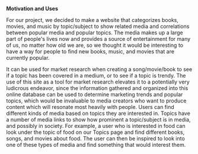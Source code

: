**Motivation and Uses**

For our project, we decided to make a website that categorizes books, movies, and music by topic/subject to show related media and correlations between popular media and popular topics. The media makes up a large part of people's lives now and provides a source of entertainment for many of us, no matter how old we are, so we thought it would be interesting to have a way for people to find new books, music, and movies that are currently popular.

It can be used for market research when creating a song/movie/book to see if a topic has been covered in a medium, or to see if a topic is trendy. The use of this site as a tool for market research elevates it to a potentially very ludicrous endeavor, since the information gathered and organized into this online database can be used to determine marketing trends and popular topics, which would be invaluable to media creators who want to produce content which will resonate most heavily with people. Users can find different kinds of media based on topics they are interested in. Topics have a number of media links to show how prominent a topic/subject is in media, and possibly in society. For example, a user who is interested in food can look under the topic of food on our Topics page and find different books, songs, and movies about food. The user can then be inspired to look into one of these types of media and find something that would interest them.



